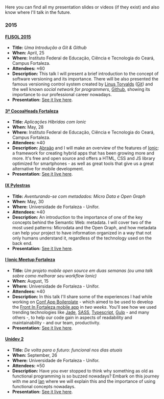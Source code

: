 Here you can find all my presentation slides or videos (if they exist) and also know where I'll talk in the future.

### 2015

#### [FLISOL 2015](http://flisolce.org/)

- **Title:** *Uma Introdução a Git & Github*
- **When:** April, 25
- **Where:** Instituto Federal de Educação, Ciência e Tecnologia do Ceará, Campus Fortaleza.
- **Attendees:** ≈60
- **Description:** This talk I will present a brief introduction to the concept of software versioning and its importance. There will be also  presented the famous versioning control system created by [Linus Torvalds](https://github.com/torvalds) ([Git](https://git-scm.com/)) and the well known *social network for programmers*, [Github](https://github.com/), showing its importance to our professional career nowadays.
- **Presentation:** [See it live here](http://mabrasil.github.io/talks/2015/flisol/).

#### [3º CocoaHeads Fortaleza](http://www.cocoaheads.com.br/agendas/detalhes/79/)

- **Title:** *Aplicações Híbridas com Ionic*
- **When:** May, 28
- **Where:** Instituto Federal de Educação, Ciência e Tecnologia do Ceará, Campus Fortaleza.
- **Attendees:** ≈40
- **Description:** [Abraão](https://github.com/AbraaoAlves) and I will make an overview of the features of [Ionic](http://ionicframework.com/): a framework for creating hybrid apps that has been growing more and more. It's free and open source and offers a HTML, CSS and JS library optimized for smartphones - as well as great tools that give us a great alternative for mobile development.
- **Presentation:** [See it live here](http://mabrasil.github.io/talks/2015/cocoaheads/).

#### [IX Pylestras](http://pylestras.org/evento/ix-pylestras/)

- **Title:** *Aventurando-se com metadados: Micro Data e Open Graph*
- **When:** May, 30
- **Where:** Universidade de Fortaleza - Unifor.
- **Attendees:** ≈40
- **Description:** An introduction to the importance of one of the key concepts behind the Semantic Web: metadata. I will cover two of the most used patterns: Microdata and the Open Graph, and how metadata can help your project to have information organized in a way that not only humans understand it, regardless of the technology used on the back end.
- **Presentation:** [See it live here](http://mabrasil.github.io/talks/2015/pylestras/).

#### [I Ionic Meetup Fortaleza](http://www.meetup.com/pt/Ionic-Ceara/events/224620543/)

- **Title:** *Um projeto mobile open source em duas semanas (ou uma talk sobre como melhorar seu workflow Ionic)*
- **When:** August, 15
- **Where:** Universidade de Fortaleza - Unifor.
- **Attendees:** ≈40
- **Description:** In this talk I'll share some of the experiences I had while working on [Conf App Boilerplate](https://github.com/devevents/conf-app-boilerplate) - which aimed to be used to develop the [Front In Fortaleza mobile app](https://play.google.com/store/apps/details?id=com.devevents.frontinfortaleza) in *two weeks*. You'll see how we used trending technologies like [Jade](http://jade-lang.com/), [SASS](http://sass-lang.com/), [Typescript](http://www.typescriptlang.org/), [Gulp](http://gulpjs.com/) - and many others -, to help our code gain in aspects of readability and maintainability - and our team, productivity.
- **Presentation:** [See it live here](http://mabrasil.github.io/talks/2015/ionic-meetup/).

#### [Unidev 2](http://unidevce.github.io/)

- **Title:** *De volta para o futuro: funcional nos dias atuais*
- **When:** September, 26
- **Where:** Universidade de Fortaleza - Unifor.
- **Attendees:** ≈50
- **Description:** Have you ever stopped to think why something as old as functional programming is so buzzed nowadays? Embark on this journey with me and [Ian](http://akaian.com/) where we will explain this and the importance of using functional concepts nowadays.
- **Presentation:** [See it live here](http://mabrasil.github.io/talks/2015/unidev/).
